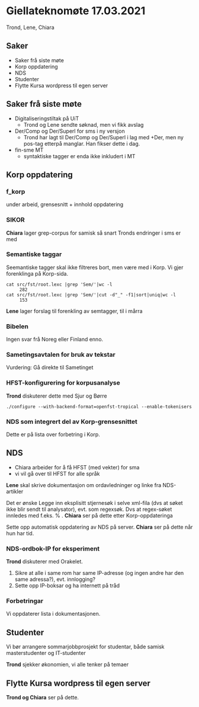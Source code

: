# Giellateknomøte 17.03.2021
Trond, Lene, Chiara

## Saker
* Saker frå siste møte
* Korp oppdatering
* NDS
* Studenter
* Flytte Kursa wordpress til egen server

##  Saker frå siste møte
* Digitaliseringstiltak på UiT
    - Trond og Lene sendte søknad, men vi fikk avslag
* Der/Comp og Der/Superl for sms i ny versjon
    - Trond har lagt til Der/Comp og Der/Superl i lag med +Der, men ny pos-tag etterpå manglar. Han fikser dette i dag.
* fin-sme MT
    - syntaktiske tagger er enda ikke inkludert i MT

## Korp oppdatering

### f_korp
under arbeid, grensesnitt + innhold oppdatering

### SIKOR
**Chiara** lager grep-corpus for samisk så snart Tronds endringer i sms er med

### Semantiske taggar
Seemantiske tagger skal ikke filtreres bort, men være med i Korp.
Vi gjer forenklinga på Korp-sida.

```
cat src/fst/root.lexc |grep 'Sem/'|wc -l
     282
cat src/fst/root.lexc |grep 'Sem/'|cut -d"_" -f1|sort|uniq|wc -l
     153
```

**Lene** lager forslag til forenkling av semtagger, til i mårra

### Bibelen
Ingen svar frå Noreg eller Finland enno.

### Sametingsavtalen for bruk av tekstar
Vurdering: Gå direkte til Sametinget

### HFST-konfigurering for korpusanalyse
**Trond** diskuterer dette med Sjur og Børre

```
./configure --with-backend-format=openfst-tropical --enable-tokenisers
```

### NDS som integrert del av Korp-grensesnittet
Dette er på lista over forbetring i Korp.

## NDS
* Chiara arbeider for å få HFST (med vekter) for sma
* vi vil gå over til HFST for alle språk

**Lene** skal skrive dokumentasjon om ordavledninger og linke fra NDS-artikler

Det er ønske Legge inn eksplisitt stjernesøk i selve xml-fila (dvs at søket ikke blir sendt til analysator), evt. som regexsøk. Dvs at regex-søket innledes med f.eks. % .
**Chiara** ser på dette etter Korp-oppdateringa

Sette opp automatisk oppdatering av NDS på server. **Chiara** ser på dette når hun har tid.

### NDS-ordbok-IP for eksperiment
**Trond** diskuterer med Orakelet.
1. Sikre at alle i same rom har same IP-adresse (og ingen andre har den same adressa?), evt. innlogging?
1. Sette opp IP-boksar og ha internett på tråd

### Forbetringar
Vi oppdaterer lista i dokumentasjonen.

## Studenter

Vi bør arrangere sommarjobbprosjekt for studentar, både samisk masterstudenter og IT-studenter

**Trond** sjekker økonomien, vi alle tenker på temaer

## Flytte Kursa wordpress til egen server

**Trond og Chiara** ser på dette.
